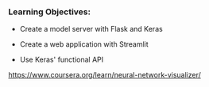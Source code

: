 ### Learning Objectives:

- Create a model server with Flask and Keras

- Create a web application with Streamlit

- Use Keras' functional API

https://www.coursera.org/learn/neural-network-visualizer/
